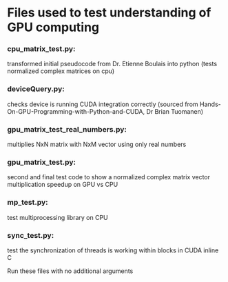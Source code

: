 # Files used to test understanding of GPU computing
<h3>cpu_matrix_test.py:</h3> transformed initial pseudocode from Dr. Etienne Boulais into python (tests normalized complex matrices on cpu) </p>
<h3>deviceQuery.py:</h3> checks device is running CUDA integration correctly (sourced from Hands-On-GPU-Programming-with-Python-and-CUDA, Dr Brian Tuomanen) </p>
<h3>gpu_matrix_test_real_numbers.py:</h3> multiplies NxN matrix with NxM vector using only real numbers </p>
<h3>gpu_matrix_test.py:</h3> second and final test code to show a normalized complex matrix vector multiplication speedup on GPU vs CPU </p>
<h3>mp_test.py:</h3> test multiprocessing library on CPU </p>
<h3>sync_test.py:</h3> test the synchronization of threads is working within blocks in CUDA inline C </p>
</p>
Run these files with no additional arguments
